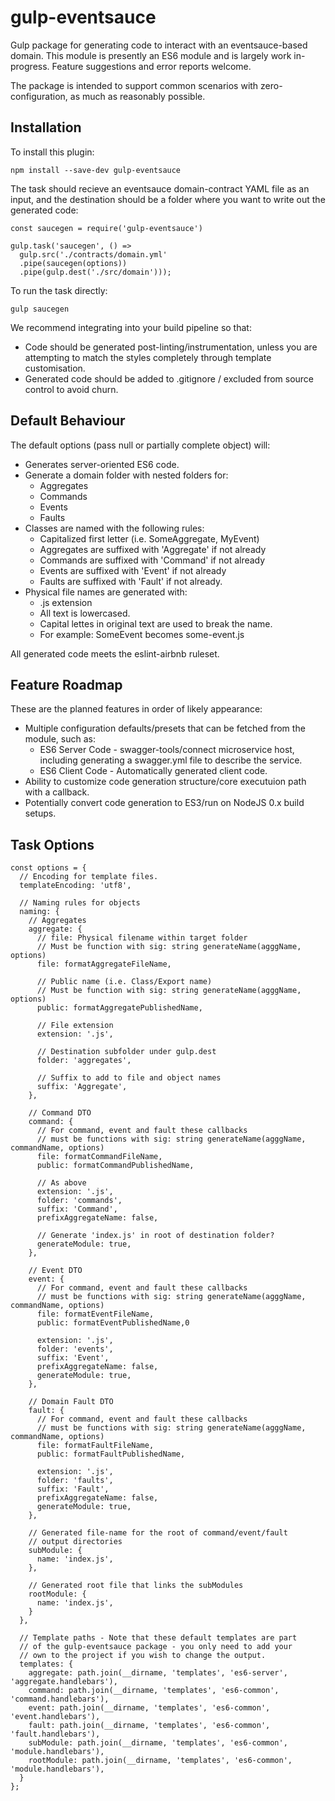 # gulp-eventsauce
Gulp package for generating code to interact with an eventsauce-based domain. This
module is presently an ES6 module and is largely work in-progress. Feature suggestions
and error reports welcome.

The package is intended to support common scenarios with zero-configuration, as much
as reasonably possible.

## Installation
To install this plugin:

    npm install --save-dev gulp-eventsauce

The task should recieve an eventsauce domain-contract YAML file as an input, and
the destination should be a folder where you want to write out the generated code:

    const saucegen = require('gulp-eventsauce')
  
    gulp.task('saucegen', () =>
      gulp.src('./contracts/domain.yml'
      .pipe(saucegen(options))
      .pipe(gulp.dest('./src/domain')));

To run the task directly:

    gulp saucegen

We recommend integrating into your build pipeline so that:

  * Code should be generated post-linting/instrumentation, unless
    you are attempting to match the styles completely through template
    customisation.
  * Generated code should be added to .gitignore / excluded from source
    control to avoid churn.

## Default Behaviour
The default options (pass null or partially complete object) will:

  * Generates server-oriented ES6 code.
  * Generate a domain folder with nested folders for:
      * Aggregates
      * Commands
      * Events
      * Faults
  * Classes are named with the following rules:
      * Capitalized first letter (i.e. SomeAggregate, MyEvent)
      * Aggregates are suffixed with 'Aggregate' if not already
      * Commands are suffixed with 'Command' if not already
      * Events are suffixed with 'Event' if not already
      * Faults are suffixed with 'Fault' if not already.
   * Physical file names are generated with:
      * .js extension
      * All text is lowercased.
      * Capital lettes in original text are used to break the name.
      * For example: SomeEvent becomes some-event.js

All generated code meets the eslint-airbnb ruleset.

## Feature Roadmap
These are the planned features in order of likely appearance:

  * Multiple configuration defaults/presets that can be fetched from
    the module, such as:
      * ES6 Server Code - swagger-tools/connect microservice host, including
        generating a swagger.yml file to describe the service.
      * ES6 Client Code - Automatically generated client code.
  * Ability to customize code generation structure/core executuion
    path with a callback.
  * Potentially convert code generation to ES3/run on NodeJS 0.x build
    setups.

## Task Options

    const options = {
      // Encoding for template files.
      templateEncoding: 'utf8',

      // Naming rules for objects
      naming: {
        // Aggregates
        aggregate: {
          // file: Physical filename within target folder
          // Must be function with sig: string generateName(agggName, options)
          file: formatAggregateFileName,

          // Public name (i.e. Class/Export name)
          // Must be function with sig: string generateName(agggName, options)
          public: formatAggregatePublishedName,

          // File extension
          extension: '.js',

          // Destination subfolder under gulp.dest
          folder: 'aggregates',

          // Suffix to add to file and object names
          suffix: 'Aggregate',
        },

        // Command DTO
        command: {
          // For command, event and fault these callbacks
          // must be functions with sig: string generateName(agggName, commandName, options)
          file: formatCommandFileName,
          public: formatCommandPublishedName,

          // As above
          extension: '.js',
          folder: 'commands',
          suffix: 'Command',
          prefixAggregateName: false,

          // Generate 'index.js' in root of destination folder?
          generateModule: true,
        },

        // Event DTO
        event: {
          // For command, event and fault these callbacks
          // must be functions with sig: string generateName(agggName, commandName, options)
          file: formatEventFileName,
          public: formatEventPublishedName,0

          extension: '.js',
          folder: 'events',
          suffix: 'Event',
          prefixAggregateName: false,
          generateModule: true,
        },

        // Domain Fault DTO
        fault: {
          // For command, event and fault these callbacks
          // must be functions with sig: string generateName(agggName, commandName, options)
          file: formatFaultFileName,
          public: formatFaultPublishedName,

          extension: '.js',
          folder: 'faults',
          suffix: 'Fault',
          prefixAggregateName: false,
          generateModule: true,
        },

        // Generated file-name for the root of command/event/fault
        // output directories
        subModule: {
          name: 'index.js',
        },

        // Generated root file that links the subModules
        rootModule: {
          name: 'index.js',
        }
      },

      // Template paths - Note that these default templates are part
      // of the gulp-eventsauce package - you only need to add your 
      // own to the project if you wish to change the output.
      templates: {
        aggregate: path.join(__dirname, 'templates', 'es6-server', 'aggregate.handlebars'),
        command: path.join(__dirname, 'templates', 'es6-common', 'command.handlebars'),
        event: path.join(__dirname, 'templates', 'es6-common', 'event.handlebars'),
        fault: path.join(__dirname, 'templates', 'es6-common', 'fault.handlebars'),
        subModule: path.join(__dirname, 'templates', 'es6-common', 'module.handlebars'),
        rootModule: path.join(__dirname, 'templates', 'es6-common', 'module.handlebars'),
      }
    };